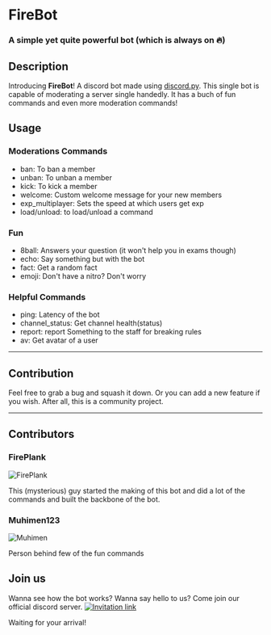 # FireBot
### A simple yet quite powerful bot (which is always on 🔥)

## Description
Introducing **FireBot**! A discord bot made using [discord.py](https://discordpy.readthedocs.io/en/latest/index.html). This single bot is capable of moderating a server single handedly. 
It has a buch of fun commands and even more moderation commands!


## Usage

### Moderations Commands

* ban: To ban a member
* unban: To unban a member
* kick: To kick a member
* welcome: Custom welcome message for your new members
* exp_multiplayer: Sets the speed at which users get exp
* load/unload: to load/unload a command

### Fun

* 8ball: Answers your question (it won't help you in exams though)
* echo: Say something but with the bot
* fact: Get a random fact
* emoji: Don't have a nitro? Don't worry

### Helpful Commands

* ping: Latency of the bot
* channel_status: Get channel health(status)
* report: report Something to the staff for breaking rules
* av: Get avatar of a user

***

## Contribution
Feel free to grab a bug and squash it down. Or you can add a new feature if you wish. After all, this is a community project.

***

## Contributors

### FirePlank
![FirePlank](https://avatars2.githubusercontent.com/u/44502537?s=64&v=4)

This (mysterious) guy started the making of this bot and did a lot of the commands and built the backbone of the bot.

### Muhimen123
![Muhimen](https://avatars2.githubusercontent.com/u/44261822?s=60&v=4)

Person behind few of the fun commands

## Join us
Wanna see how the bot works? Wanna say hello to us? Come join our official discord server. 
[![Invitation link](https://discord.com/api/guilds/713785142597910549/widget.png?style=banner4)](https://discord.gg/K2Cf6ma)

Waiting for your arrival!
